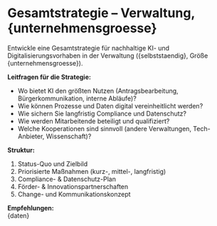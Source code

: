 # Gesamtstrategie – Verwaltung, {unternehmensgroesse}

Entwickle eine Gesamtstrategie für nachhaltige KI- und Digitalisierungsvorhaben in der Verwaltung ({selbststaendig}, Größe {unternehmensgroesse}).

**Leitfragen für die Strategie:**  
- Wo bietet KI den größten Nutzen (Antragsbearbeitung, Bürgerkommunikation, interne Abläufe)?  
- Wie können Prozesse und Daten digital vereinheitlicht werden?  
- Wie sichern Sie langfristig Compliance und Datenschutz?  
- Wie werden Mitarbeitende beteiligt und qualifiziert?  
- Welche Kooperationen sind sinnvoll (andere Verwaltungen, Tech-Anbieter, Wissenschaft)?

**Struktur:**  
1. Status-Quo und Zielbild  
2. Priorisierte Maßnahmen (kurz-, mittel-, langfristig)  
3. Compliance- & Datenschutz-Plan  
4. Förder- & Innovationspartnerschaften  
5. Change- und Kommunikationskonzept

**Empfehlungen:**  
{daten}
